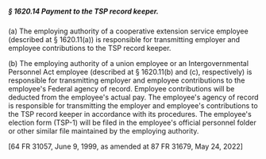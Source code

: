 ##### § 1620.14 Payment to the TSP record keeper. #####

(a) The employing authority of a cooperative extension service employee (described at § 1620.11(a)) is responsible for transmitting employer and employee contributions to the TSP record keeper.

(b) The employing authority of a union employee or an Intergovernmental Personnel Act employee (described at § 1620.11(b) and (c), respectively) is responsible for transmitting employer and employee contributions to the employee's Federal agency of record. Employee contributions will be deducted from the employee's actual pay. The employee's agency of record is responsible for transmitting the employer and employee's contributions to the TSP record keeper in accordance with its procedures. The employee's election form (TSP-1) will be filed in the employee's official personnel folder or other similar file maintained by the employing authority.

[64 FR 31057, June 9, 1999, as amended at 87 FR 31679, May 24, 2022]